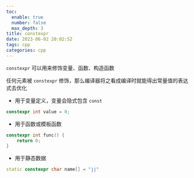 ```yaml
---
toc:
  enable: true
  number: false
  max_depth: 3
title: constexpr
date: 2023-06-02 20:02:52
tags: cpp
categories: cpp
---
```


`constexpr` 可以用来修饰变量、函数、构造函数

任何元素被 `constexpr` 修饰，那么编译器将之看成编译时就能得出常量值的表达式去优化

- 用于变量定义，变量会隐式包含 `const`

```cpp
constexpr int value = 0;
```

- 用于函数或模板函数

```cpp
constexpr int func() {
    return 0;
}
```

- 用于静态数据

```cpp
static constexpr char name[] = "jj"
```